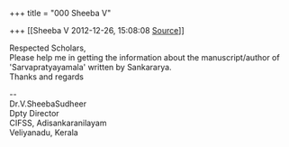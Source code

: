 +++
title = "000 Sheeba V"

+++
[[Sheeba V	2012-12-26, 15:08:08 [Source](https://groups.google.com/g/bvparishat/c/70xJ5D6LvT4)]]



Respected Scholars,  
Please help me in getting the information about the manuscript/author of 'Sarvapratyayamala' written by Sankararya.  
Thanks and regards  
  
--  
Dr.V.SheebaSudheer  
Dpty Director  
CIFSS, Adisankaranilayam  
Veliyanadu, Kerala

